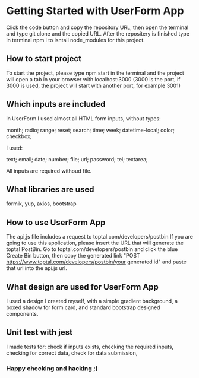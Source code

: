 # Getting Started with UserForm App

Click the code button and copy the repository URL, then open the terminal and type git clone and the copied URL. After the repositery is finished type in terminal npm i to isntall node_modules for this project.

## How to start project

To start the project, please type npm start in the terminal and the project will open a tab in your browser with localhost:3000 (3000 is the port, if 3000 is used, the project will start with another port, for example 3001)

## Which inputs are included

in UserForm I used almost all HTML form inputs, without types:

month;
radio;
range;
reset;
search;
time;
week;
datetime-local;
color;
checkbox;

I used:

text;
email;
date;
number;
file;
url;
password;
tel;
textarea;

All inputs are required withoud file.

## What libraries are used

formik, yup, axios, bootstrap

## How to use UserForm App

The api,js file includes a request to toptal.com/developers/postbin If you are going to use this application, please insert the URL that will generate the toptal PostBin. Go to toptal.com/developers/postbin and click the blue Create Bin button, then copy the generated link "POST https://www.toptal.com/developers/postbin/your generated id" and paste that url into the api.js url.

## What design are used for UserForm App

I used a design I created myself, with a simple gradient background, a boxed shadow for form card, and standard bootstrap designed components.

## Unit test with jest

I made tests for:
check if inputs exists,
checking the required inputs,
checking for correct data,
check for data submission,

### Happy checking and hacking ;)
